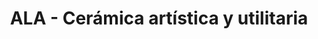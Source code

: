 ---
title: "ALA - Cerámica artística y utilitaria"
url: /la-paz/ala-ceramica-artistica-y-utilitaria/
shop: general
---
